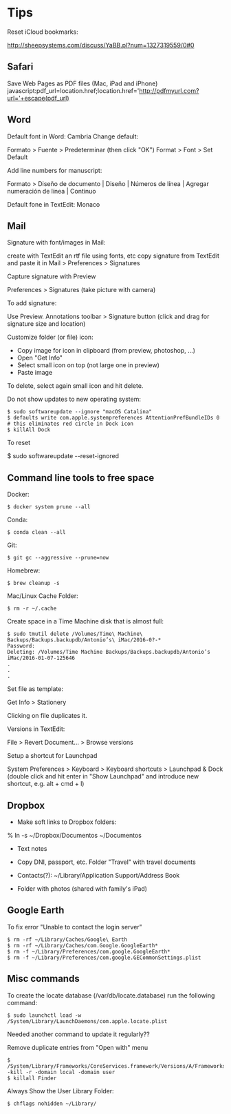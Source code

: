 # Tips

Reset iCloud bookmarks:

http://sheepsystems.com/discuss/YaBB.pl?num=1327319559/0#0

## Safari

Save Web Pages as PDF files (Mac, iPad and iPhone)
javascript:pdf_url=location.href;location.href='http://pdfmyurl.com?url='+escape(pdf_url)

## Word

Default font in Word: Cambria
Change default:

Formato > Fuente > Predeterminar	(then click "OK")
Format > Font > Set Default

Add line numbers for manuscript:

Formato > Diseño de documento | Diseño | Números de línea | Agregar numeración de línea | Continuo

Default fone in TextEdit: Monaco

## Mail

Signature with font/images in Mail:

create with TextEdit an rtf file using fonts, etc
copy signature from TextEdit and paste it in Mail > Preferences > Signatures

Capture signature with Preview

Preferences > Signatures (take picture with camera)

To add signature:

Use Preview. Annotations toolbar > Signature button (click and drag for signature size and location)

Customize folder (or file) icon:

- Copy image for icon in clipboard (from preview, photoshop, ...)
- Open "Get Info"
- Select small icon on top (not large one in preview)
- Paste image

To delete, select again small icon and hit delete.

Do not show updates to new operating system:

    $ sudo softwareupdate --ignore "macOS Catalina"
    $ defaults write com.apple.systempreferences AttentionPrefBundleIDs 0 # this eliminates red circle in Dock icon
    $ killAll Dock

To reset

$ sudo softwareupdate --reset-ignored

## Command line tools to free space

Docker:

    $ docker system prune --all

Conda:

    $ conda clean --all

Git:

    $ git gc --aggressive --prune=now

Homebrew:

    $ brew cleanup -s

Mac/Linux Cache Folder:

    $ rm -r ~/.cache

Create space in a Time Machine disk that is almost full:

```console
$ sudo tmutil delete /Volumes/Time\ Machine\ Backups/Backups.backupdb/Antonio’s\ iMac/2016-0?-*
Password:
Deleting: /Volumes/Time Machine Backups/Backups.backupdb/Antonio’s iMac/2016-01-07-125646
.
.
.
```

Set file as template:

Get Info > Stationery 

Clicking on file duplicates it.

Versions in TextEdit:

File > Revert Document... > Browse versions

Setup a shortcut for Launchpad

System Preferences > Keyboard > Keyboard shortcuts > Launchpad & Dock
(double click and hit enter in "Show Launchpad" and introduce new shortcut, e.g. alt + cmd + l)


## Dropbox

- Make soft links to Dropbox folders:

% ln -s ~/Dropbox/Documentos ~/Documentos

- Text notes

- Copy DNI, passport, etc. Folder "Travel" with travel documents
- Contacts(?): ~/Library/Application Support/Address Book

- Folder with photos (shared with family's iPad)

## Google Earth

To fix error "Unable to contact the login server"

```console
$ rm -rf ~/Library/Caches/Google\ Earth
$ rm -rf ~/Library/Caches/com.Google.GoogleEarth*
$ rm -f ~/Library/Preferences/com.google.GoogleEarth*
$ rm -f ~/Library/Preferences/com.google.GECommonSettings.plist
```

## Misc commands


To create the locate database (/var/db/locate.database)
run the following command: 

    $ sudo launchctl load -w /System/Library/LaunchDaemons/com.apple.locate.plist

Needed another command to update it regularly??

Remove duplicate entries from "Open with" menu

    $ /System/Library/Frameworks/CoreServices.framework/Versions/A/Frameworks/LaunchServices.framework/Versions/A/Support/lsregister -kill -r -domain local -domain user
    $ killall Finder

Always Show the User Library Folder:

    $ chflags nohidden ~/Library/

